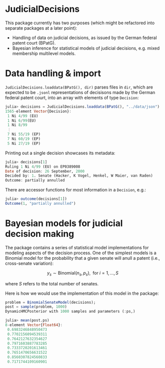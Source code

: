 # JudicialDecisions

This package currently has two purposes (which might be refactored into separate packages at a later point): 
- Handling of data on judicial decisions, as issued by the German federal patent court (BPatG).
- Bayesian inference for statistical models of judicial decisions, e.g. mixed membership multilevel models.

# Data handling & import

`JudicialDecisions.loaddata(BPatG(), dir)` parses files in `dir`, which are expected to be `.jsonl` representations
of decisisons made by the German federal patent court, into an array with elements of type `Decision`:

```julia
julia> decisions = JudicialDecisions.loaddata(BPatG(), "../data/json")
1565-element Vector{Decision}:
 1 Ni 4/99 (EU)
 1 Ni 6/99(EU)
 1 Ni 8/99
 ⋮
 7 Ni 55/19 (EP)
 7 Ni 60/19 (EP)
 5 Ni 27/19 (EP)
```

Printing out a single decision showcases its metadata:

```julia
julia> decisions[1]
Ruling 1 Ni 4/99 (EU) on EP0389008
Date of decision: 26 September, 2000
Decided by: 1. Senate (Hacker, K Vogel, Henkel, W Maier, van Raden)
Outcome: partially annulled
```
There are accessor functions for most information in a `Decision`, e.g.:

```julia
julia> outcome(decisions[1])
Outcome(1, "partially annulled")
```

# Bayesian models for judicial decision making

The package contains a series of statistical model implementations for modeling aspects of the decision process.
One of the simplest models is a Binomial model for the probability that a given senate will anull a patent (i.e., cross-senate variation):

$$
y_s \sim \textrm{Binomial}(n_s, p_s), \;\; \textrm{for} \; i=1, \ldots, S
$$

where $S$ refers to the total number of senates.

Here is how we would use the implementation of this model in the package:


```julia
problem = BinomialSenateModel(decisions);
post = sample(problem, 1000)
DynamicHMCPosterior with 1000 samples and parameters (:ps,)

julia> mean(post.ps)
8-element Vector{Float64}:
 0.6983246848950473
 0.7702156094539311
 0.7642127632354627
 0.7971603887783285
 0.7333720201613461
 0.7651470656631522
 0.8560307824560833
 0.7171744109160901
```


